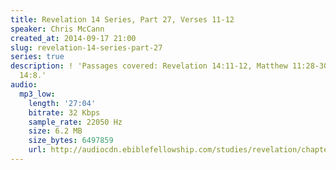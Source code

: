 ```yaml
---
title: Revelation 14 Series, Part 27, Verses 11-12
speaker: Chris McCann
created_at: 2014-09-17 21:00
slug: revelation-14-series-part-27
series: true
description: ! 'Passages covered: Revelation 14:11-12, Matthew 11:28-30, Matthew 12:41-42,
  14:8.'
audio:
  mp3_low:
    length: '27:04'
    bitrate: 32 Kbps
    sample_rate: 22050 Hz
    size: 6.2 MB
    size_bytes: 6497859
    url: http://audiocdn.ebiblefellowship.com/studies/revelation/chapter-14/2014.09.17_McCann_-_Revelation_14_Series_Part_27.mp3
---
```

